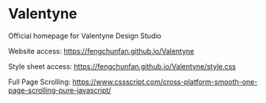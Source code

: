 # Valentyne
Official homepage for Valentyne Design Studio

Website access: https://fengchunfan.github.io/Valentyne

Style sheet access: https://fengchunfan.github.io/Valentyne/style.css

Full Page Scrolling: https://www.cssscript.com/cross-platform-smooth-one-page-scrolling-pure-javascript/